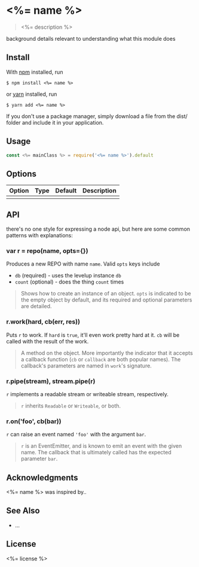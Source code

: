 # <%= name %>

> <%= description %>

background details relevant to understanding what this module does

## Install

With [npm](https://npmjs.org/) installed, run

```
$ npm install <%= name %>
```

or [yarn](https://www.yarnpkg.com/) installed, run

```
$ yarn add <%= name %>
```

If you don't use a package manager, simply download a file from the dist/ folder and include it in your application.

## Usage

```js
const <%= mainClass %> = require('<%= name %>').default

```

## Options  

| Option                   | Type     | Default        | Description                                                                        |
| ------------------------ | -------- | -------------- | ---------------------------------------------------------------------------------- |
|                |    |       |      |

## API

there's no one style for expressing a node api, but here are some common
patterns with explanations:

### var r = repo(name, opts={})

Produces a new REPO with name `name`. Valid `opts` keys include

- `db` (required) - uses the levelup instance `db`
- `count` (optional) - does the thing `count` times

> Shows how to create an instance of an object. `opts` is indicated to be the
> empty object by default, and its required and optional parameters are
> detailed.

### r.work(hard, cb(err, res))

Puts `r` to work. If `hard` is `true`, it'll even work pretty hard at it. `cb`
will be called with the result of the work.

> A method on the object. More importantly the indicator that it accepts a
> callback function (`cb` or `callback` are both popular names). The callback's
> parameters are named in `work`'s signature.

### r.pipe(stream), stream.pipe(r)

`r` implements a readable stream or writeable stream, respectively.

> `r` inherits `Readable` or `Writeable`, or both.

### r.on('foo', cb(bar))

`r` can raise an event named `'foo'` with the argument `bar`.

> `r` is an EventEmitter, and is known to emit an event with the given name. The
> callback that is ultimately called has the expected parameter `bar`.


## Acknowledgments

<%= name %> was inspired by..

## See Also

- ...

## License

<%= license %>

